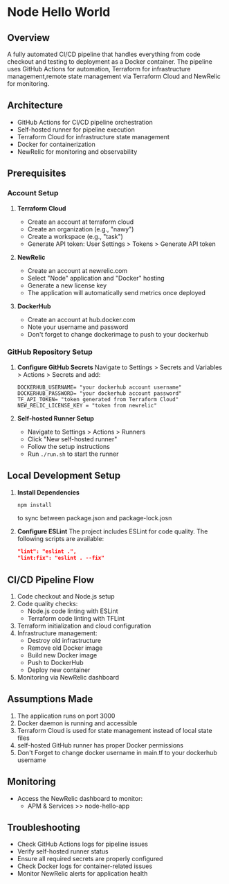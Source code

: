 # Node Hello World

## Overview
A fully automated CI/CD pipeline that handles everything from code checkout and testing to deployment as a Docker container. The pipeline uses GitHub Actions for automation, Terraform for infrastructure management,remote state management via Terraform Cloud and NewRelic for monitoring.

## Architecture
- GitHub Actions for CI/CD pipeline orchestration
- Self-hosted runner for pipeline execution
- Terraform Cloud for infrastructure state management
- Docker for containerization
- NewRelic for monitoring and observability

## Prerequisites

### Account Setup
1. **Terraform Cloud**
   - Create an account at terraform cloud
   - Create an organization (e.g., "nawy")
   - Create a workspace (e.g., "task")
   - Generate API token: User Settings > Tokens > Generate API token

2. **NewRelic**
   - Create an account at newrelic.com
   - Select "Node" application and "Docker" hosting
   - Generate a new license key
   - The application will automatically send metrics once deployed

3. **DockerHub**
   - Create an account at hub.docker.com
   - Note your username and password
   - Don't forget to change dockerimage to push to your dockerhub

### GitHub Repository Setup
1. **Configure GitHub Secrets**
   Navigate to Settings > Secrets and Variables > Actions > Secrets and add:
   ```
   DOCKERHUB_USERNAME= "your dockerhub account username"
   DOCKERHUB_PASSWORD= "your dockerhub account password"
   TF_API_TOKEN= "token generated from Terraform Cloud"
   NEW_RELIC_LICENSE_KEY = "token from newrelic"
   ```

2. **Self-hosted Runner Setup**
   - Navigate to Settings > Actions > Runners
   - Click "New self-hosted runner"
   - Follow the setup instructions
   - Run `./run.sh` to start the runner

## Local Development Setup
1. **Install Dependencies**
   ```bash
   npm install
   ```
   to sync between package.json and package-lock.josn 

2. **Configure ESLint**
   The project includes ESLint for code quality. The following scripts are available:
   ```json
   "lint": "eslint .",
   "lint:fix": "eslint . --fix"
   ```

## CI/CD Pipeline Flow
1. Code checkout and Node.js setup
2. Code quality checks:
   - Node.js code linting with ESLint
   - Terraform code linting with TFLint
3. Terraform initialization and cloud configuration
4. Infrastructure management:
   - Destroy old infrastructure
   - Remove old Docker image
   - Build new Docker image
   - Push to DockerHub
   - Deploy new container
5. Monitoring via NewRelic dashboard

## Assumptions Made
1. The application runs on port 3000
2. Docker daemon is running and accessible
3. Terraform Cloud is used for state management instead of local state files
4. self-hosted GitHub runner has proper Docker permissions
5. Don't Forget to change docker username in main.tf to your dockerhub username

## Monitoring
- Access the NewRelic dashboard to monitor:
  - APM & Services >> node-hello-app

## Troubleshooting
- Check GitHub Actions logs for pipeline issues
- Verify self-hosted runner status
- Ensure all required secrets are properly configured
- Check Docker logs for container-related issues
- Monitor NewRelic alerts for application health


